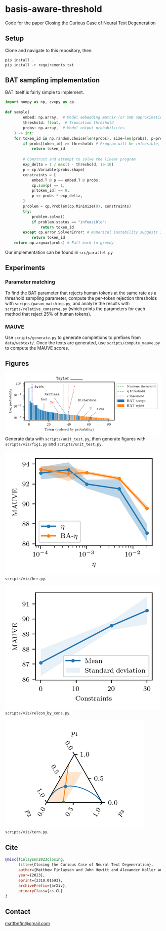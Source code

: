 # basis-aware-threshold
Code for the paper [Closing the Curious Case of Neural Text Degeneration](https://arxiv.org/abs/2310.01693)

## Setup
Clone and navigate to this repository, then
```
pip install .
pip install -r requirements.txt
```

## BAT sampling implementation

BAT itself is fairly simple to implement.
```python
import numpy as np, cvxpy as cp

def sample(
        embed: np.array,  # Model embedding matrix (or SVD approximation)
        threshold: float,  # Truncation threshold
        probs: np.array,  # Model output probabilities
    ) -> int:
    for token_id in np.random.choice(len(probs), size=len(probs), p=probs, replace=False)
        if probs[token_id] >= threshold: # Program will be infeasible, no need to run it
            return token_id

        # Construct and attempt to solve the linear program
        exp_delta = 1 / max(1 - threshold, 1e-10)
        p = cp.Variable(probs.shape)
        constraints = [
            embed.T @ p == embed.T @ probs,
            cp.sum(p) == 1,
            p[token_id] == 0,
            p <= probs * exp_delta,
        ]
        problem = cp.Problem(cp.Minimize(0), constraints)
        try:
            problem.solve()
            if problem.status == "infeasible":
                return token_id
        except cp.error.SolverError: # Numerical instability suggests infeasible
            return token_id 
    return np.argmax(probs) # Fall back to greedy
```
Our implementation can be found in `src/parallel.py`

## Experiments

### Parameter matching

To find the BAT parameter that rejects human tokens at the same rate as a threshold sampling parameter,
compute the per-token rejection thresholds with `scripts/param_matching.py`,
and analyze the results with `scripts/relative_conserve.py` (which prints the parameters for each method that reject 25% of human tokens).

### MAUVE
Use `scripts/generate.py` to generate completions to prefixes from `data/webtext/`.
Once the texts are generated, use `scripts/compute_mauve.py` to compute the MAUVE scores.

## Figures

![`scripts/viz/fig1.py`](fig/fig1.png)
Generate data with `scripts/unit_test.py`, then generate figures with `scripts/viz/fig1.py` and `scripts/unit_test.py`.

![`scripts/viz/hrr.py`](fig/hrr.png)
`scripts/viz/hrr.py`.

![`scripts/viz/relcon_by_cons.py`](fig/constraints.png)
`scripts/viz/relcon_by_cons.py`.

![`scripts/viz/tern.py`](fig/tern.png)
`scripts/viz/tern.py`.


## Cite

```bibtex
@misc{finlayson2023closing,
      title={Closing the Curious Case of Neural Text Degeneration}, 
      author={Matthew Finlayson and John Hewitt and Alexander Koller and Swabha Swayamdipta and Ashish Sabharwal},
      year={2023},
      eprint={2310.01693},
      archivePrefix={arXiv},
      primaryClass={cs.CL}
}
```

## Contact

mattbnfin@gmail.com
